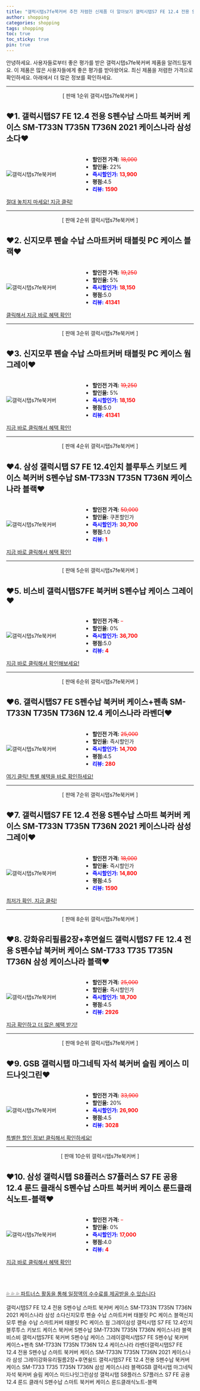 ```yaml
---
title: "갤럭시탭s7fe북커버 추천 저렴한 신제품 더 알아보기 갤럭시탭S7 FE 12.4 전용 S펜수납"
author: shopping
categories: shopping
tags: shopping
toc: true
toc_sticky: true
pin: true
---
```

안녕하세요. 사용자들로부터 좋은 평가를 받은 갤럭시탭s7fe북커버 제품을 알려드릴게요. 이 제품은 많은 사용자들에게 좋은 평가를 받아왔어요. 최신 제품을 저렴한 가격으로 확인하세요. 아래에서 더 많은 정보를 확인하세요.

---
<p class="toplist" style="margin: 0 auto; display: block; width: fit-content;">[ 판매 1순위 갤럭시탭s7fe북커버 ]</p>

<h2><strong>❤️1. 갤럭시탭S7 FE 12.4 전용 S펜수납 스마트 북커버 케이스 SM-T733N T735N T736N 2021 케이스나라 삼성 소다❤️</strong></h2>

<div style="display: flex; align-items: center;">
    <div style="flex: 0.4;">
        <img src="https://thumbnail9.coupangcdn.com/thumbnails/remote/230x230ex/image/vendor_inventory/93ac/d12801004d1ab2abc7b5d7806bc878919e2af74910c4f4b6fe7ceeca63b3.jpg" alt="갤럭시탭s7fe북커버" style="max-width: 100%;">
    </div>
    <div style="flex: 0.6; margin-left: 10px;">
        <ul>
            <li><strong>할인전 가격:</strong> <del style="color: red;">18,000</del></li>
            <li><strong>할인율:</strong> 22%</li>
            <li><span style='color:blue'><strong>즉시할인가:</strong></span> <span style='color:red'><strong>13,900</strong></span></li>
            <li><strong>평점:</strong>4.5</li>
            <li><span style='color:blue'><strong>리뷰:</strong></span> <span style='color:red'><strong>1590</strong></span></li>
        </ul>
    </div>
</div>
<div class="center">
    <a href="https://William4Davisa.github.io?lptag=AF9450613&subid=githubio&pageKey=5844999700&traceid=V0-153&itemId=10154938529&vendorItemId=89152275315" class="myButton">
        절대 놓치지 마세요! 지금 클릭!
    </a>
</div>


---
<p class="toplist" style="margin: 0 auto; display: block; width: fit-content;">[ 판매 2순위 갤럭시탭s7fe북커버 ]</p>

<h2><strong>❤️2. 신지모루 펜슬 수납 스마트커버 태블릿 PC 케이스 블랙❤️</strong></h2>

<div style="display: flex; align-items: center;">
    <div style="flex: 0.4;">
        <img src="https://thumbnail7.coupangcdn.com/thumbnails/remote/230x230ex/image/rs_quotation_api/mvjqsxw0/5e11488353df42348c5b974c8e19cce3.jpg" alt="갤럭시탭s7fe북커버" style="max-width: 100%;">
    </div>
    <div style="flex: 0.6; margin-left: 10px;">
        <ul>
            <li><strong>할인전 가격:</strong> <del style="color: red;">19,250</del></li>
            <li><strong>할인율:</strong> 5%</li>
            <li><span style='color:blue'><strong>즉시할인가:</strong></span> <span style='color:red'><strong>18,150</strong></span></li>
            <li><strong>평점:</strong>5.0</li>
            <li><span style='color:blue'><strong>리뷰:</strong></span> <span style='color:red'><strong>41341</strong></span></li>
        </ul>
    </div>
</div>
<div class="center">
    <a href="https://William4Davisa.github.io?lptag=AF9450613&subid=githubio&pageKey=6899919825&traceid=V0-153&itemId=16951451816&vendorItemId=84128810288" class="myButton">
        클릭해서 지금 바로 혜택 확인!
    </a>
</div>


---
<p class="toplist" style="margin: 0 auto; display: block; width: fit-content;">[ 판매 3순위 갤럭시탭s7fe북커버 ]</p>

<h2><strong>❤️3. 신지모루 펜슬 수납 스마트커버 태블릿 PC 케이스 웜 그레이❤️</strong></h2>

<div style="display: flex; align-items: center;">
    <div style="flex: 0.4;">
        <img src="https://thumbnail8.coupangcdn.com/thumbnails/remote/230x230ex/image/rs_quotation_api/cowbwyfc/7523252fed3d44bbbbc947f6f03e5923.jpg" alt="갤럭시탭s7fe북커버" style="max-width: 100%;">
    </div>
    <div style="flex: 0.6; margin-left: 10px;">
        <ul>
            <li><strong>할인전 가격:</strong> <del style="color: red;">19,250</del></li>
            <li><strong>할인율:</strong> 5%</li>
            <li><span style='color:blue'><strong>즉시할인가:</strong></span> <span style='color:red'><strong>18,150</strong></span></li>
            <li><strong>평점:</strong>5.0</li>
            <li><span style='color:blue'><strong>리뷰:</strong></span> <span style='color:red'><strong>41341</strong></span></li>
        </ul>
    </div>
</div>
<div class="center">
    <a href="https://William4Davisa.github.io?lptag=AF9450613&subid=githubio&pageKey=6899919825&traceid=V0-153&itemId=16951451825&vendorItemId=84128810317" class="myButton">
        지금 바로 클릭해서 혜택 확인!
    </a>
</div>


---
<p class="toplist" style="margin: 0 auto; display: block; width: fit-content;">[ 판매 4순위 갤럭시탭s7fe북커버 ]</p>

<h2><strong>❤️4. 삼성 갤럭시탭 S7 FE 12.4인치 블루투스 키보드 케이스 북커버 S펜수납 SM-T733N T735N T736N 케이스나라 블랙❤️</strong></h2>

<div style="display: flex; align-items: center;">
    <div style="flex: 0.4;">
        <img src="https://thumbnail10.coupangcdn.com/thumbnails/remote/230x230ex/image/vendor_inventory/0e1b/d93c08e0ee74e3e04af045cc257121c0f2c004109e44bcddf6bd01079918.jpg" alt="갤럭시탭s7fe북커버" style="max-width: 100%;">
    </div>
    <div style="flex: 0.6; margin-left: 10px;">
        <ul>
            <li><strong>할인전 가격:</strong> <del style="color: red;">50,000</del></li>
            <li><strong>할인율:</strong> 쿠폰할인가</li>
            <li><span style='color:blue'><strong>즉시할인가:</strong></span> <span style='color:red'><strong>30,700</strong></span></li>
            <li><strong>평점:</strong>1.0</li>
            <li><span style='color:blue'><strong>리뷰:</strong></span> <span style='color:red'><strong>1</strong></span></li>
        </ul>
    </div>
</div>
<div class="center">
    <a href="https://William4Davisa.github.io?lptag=AF9450613&subid=githubio&pageKey=7993744162&traceid=V0-153&itemId=22227890394&vendorItemId=89273803878" class="myButton">
        지금 바로 클릭해서 혜택 확인!
    </a>
</div>


---
<p class="toplist" style="margin: 0 auto; display: block; width: fit-content;">[ 판매 5순위 갤럭시탭s7fe북커버 ]</p>

<h2><strong>❤️5. 비스비 갤럭시탭S7FE 북커버 S펜수납 케이스 그레이❤️</strong></h2>

<div style="display: flex; align-items: center;">
    <div style="flex: 0.4;">
        <img src="https://thumbnail6.coupangcdn.com/thumbnails/remote/230x230ex/image/vendor_inventory/ec55/50f6a682ae48ad0b6ae1ac28f5ad1f8b08c0d72ac648124199cfc6f2ffb8.jpg" alt="갤럭시탭s7fe북커버" style="max-width: 100%;">
    </div>
    <div style="flex: 0.6; margin-left: 10px;">
        <ul>
            <li><strong>할인전 가격:</strong> <del style="color: red;">-</del></li>
            <li><strong>할인율:</strong> 0%</li>
            <li><span style='color:blue'><strong>즉시할인가:</strong></span> <span style='color:red'><strong>36,700</strong></span></li>
            <li><strong>평점:</strong>5.0</li>
            <li><span style='color:blue'><strong>리뷰:</strong></span> <span style='color:red'><strong>4</strong></span></li>
        </ul>
    </div>
</div>
<div class="center">
    <a href="https://William4Davisa.github.io?lptag=AF9450613&subid=githubio&pageKey=7544413830&traceid=V0-153&itemId=19840278425&vendorItemId=77959340701" class="myButton">
        지금 바로 클릭해서 확인해보세요!
    </a>
</div>


---
<p class="toplist" style="margin: 0 auto; display: block; width: fit-content;">[ 판매 6순위 갤럭시탭s7fe북커버 ]</p>

<h2><strong>❤️6. 갤럭시탭S7 FE S펜수납 북커버 케이스+펜촉 SM-T733N T735N T736N 12.4 케이스나라 라벤더❤️</strong></h2>

<div style="display: flex; align-items: center;">
    <div style="flex: 0.4;">
        <img src="https://thumbnail10.coupangcdn.com/thumbnails/remote/230x230ex/image/vendor_inventory/6fb0/fcf9cf84ea555f85b1e723244b72bcf756ab76f66d08fcb6b7901186acd4.jpg" alt="갤럭시탭s7fe북커버" style="max-width: 100%;">
    </div>
    <div style="flex: 0.6; margin-left: 10px;">
        <ul>
            <li><strong>할인전 가격:</strong> <del style="color: red;">25,000</del></li>
            <li><strong>할인율:</strong> 즉시할인가</li>
            <li><span style='color:blue'><strong>즉시할인가:</strong></span> <span style='color:red'><strong>14,700</strong></span></li>
            <li><strong>평점:</strong>4.5</li>
            <li><span style='color:blue'><strong>리뷰:</strong></span> <span style='color:red'><strong>280</strong></span></li>
        </ul>
    </div>
</div>
<div class="center">
    <a href="https://William4Davisa.github.io?lptag=AF9450613&subid=githubio&pageKey=7237678454&traceid=V0-153&itemId=18381287912&vendorItemId=85524498424" class="myButton">
        여기 클릭! 특별 혜택을 바로 확인하세요!
    </a>
</div>


---
<p class="toplist" style="margin: 0 auto; display: block; width: fit-content;">[ 판매 7순위 갤럭시탭s7fe북커버 ]</p>

<h2><strong>❤️7. 갤럭시탭S7 FE 12.4 전용 S펜수납 스마트 북커버 케이스 SM-T733N T735N T736N 2021 케이스나라 삼성 그레이❤️</strong></h2>

<div style="display: flex; align-items: center;">
    <div style="flex: 0.4;">
        <img src="https://thumbnail9.coupangcdn.com/thumbnails/remote/230x230ex/image/vendor_inventory/93ac/d12801004d1ab2abc7b5d7806bc878919e2af74910c4f4b6fe7ceeca63b3.jpg" alt="갤럭시탭s7fe북커버" style="max-width: 100%;">
    </div>
    <div style="flex: 0.6; margin-left: 10px;">
        <ul>
            <li><strong>할인전 가격:</strong> <del style="color: red;">18,000</del></li>
            <li><strong>할인율:</strong> 즉시할인가</li>
            <li><span style='color:blue'><strong>즉시할인가:</strong></span> <span style='color:red'><strong>14,800</strong></span></li>
            <li><strong>평점:</strong>4.5</li>
            <li><span style='color:blue'><strong>리뷰:</strong></span> <span style='color:red'><strong>1590</strong></span></li>
        </ul>
    </div>
</div>
<div class="center">
    <a href="https://William4Davisa.github.io?lptag=AF9450613&subid=githubio&pageKey=5844999700&traceid=V0-153&itemId=10154938537&vendorItemId=89152275357" class="myButton">
        최저가 확인, 지금 클릭!
    </a>
</div>


---
<p class="toplist" style="margin: 0 auto; display: block; width: fit-content;">[ 판매 8순위 갤럭시탭s7fe북커버 ]</p>

<h2><strong>❤️8. 강화유리필름2장+후면쉴드 갤럭시탭S7 FE 12.4 전용 S펜수납 북커버 케이스 SM-T733 T735 T735N T736N 삼성 케이스나라 블랙❤️</strong></h2>

<div style="display: flex; align-items: center;">
    <div style="flex: 0.4;">
        <img src="https://thumbnail7.coupangcdn.com/thumbnails/remote/230x230ex/image/vendor_inventory/d88c/a2cf33cd30e58ef6d6317ad3c4327d8853749e9c3fbdb01fa2d28c09c811.jpg" alt="갤럭시탭s7fe북커버" style="max-width: 100%;">
    </div>
    <div style="flex: 0.6; margin-left: 10px;">
        <ul>
            <li><strong>할인전 가격:</strong> <del style="color: red;">25,000</del></li>
            <li><strong>할인율:</strong> 즉시할인가</li>
            <li><span style='color:blue'><strong>즉시할인가:</strong></span> <span style='color:red'><strong>18,700</strong></span></li>
            <li><strong>평점:</strong>4.5</li>
            <li><span style='color:blue'><strong>리뷰:</strong></span> <span style='color:red'><strong>2926</strong></span></li>
        </ul>
    </div>
</div>
<div class="center">
    <a href="https://William4Davisa.github.io?lptag=AF9450613&subid=githubio&pageKey=6332775169&traceid=V0-153&itemId=13250058038&vendorItemId=80507942547" class="myButton">
        지금 확인하고 더 많은 혜택 받기!
    </a>
</div>


---
<p class="toplist" style="margin: 0 auto; display: block; width: fit-content;">[ 판매 9순위 갤럭시탭s7fe북커버 ]</p>

<h2><strong>❤️9. GSB 갤럭시탭 마그네틱 자석 북커버 슬림 케이스 미드나잇그린❤️</strong></h2>

<div style="display: flex; align-items: center;">
    <div style="flex: 0.4;">
        <img src="https://thumbnail7.coupangcdn.com/thumbnails/remote/230x230ex/image/vendor_inventory/4f2a/986a904fe95c0525310870105e158ba2064f3183839753aabd9cf7fea685.jpg" alt="갤럭시탭s7fe북커버" style="max-width: 100%;">
    </div>
    <div style="flex: 0.6; margin-left: 10px;">
        <ul>
            <li><strong>할인전 가격:</strong> <del style="color: red;">33,900</del></li>
            <li><strong>할인율:</strong> 20%</li>
            <li><span style='color:blue'><strong>즉시할인가:</strong></span> <span style='color:red'><strong>26,900</strong></span></li>
            <li><strong>평점:</strong>4.5</li>
            <li><span style='color:blue'><strong>리뷰:</strong></span> <span style='color:red'><strong>3028</strong></span></li>
        </ul>
    </div>
</div>
<div class="center">
    <a href="https://William4Davisa.github.io?lptag=AF9450613&subid=githubio&pageKey=6487230612&traceid=V0-153&itemId=14226158390&vendorItemId=81471470834" class="myButton">
        특별한 할인 정보! 클릭해서 확인하세요!
    </a>
</div>


---
<p class="toplist" style="margin: 0 auto; display: block; width: fit-content;">[ 판매 10순위 갤럭시탭s7fe북커버 ]</p>

<h2><strong>❤️10. 삼성 갤럭시탭 S8플러스 S7플러스 S7 FE 공용 12.4 룬드 클래식 S펜수납 스마트 북커버 케이스 룬드클래식노트-블랙❤️</strong></h2>

<div style="display: flex; align-items: center;">
    <div style="flex: 0.4;">
        <img src="https://thumbnail8.coupangcdn.com/thumbnails/remote/230x230ex/image/vendor_inventory/c8dd/af25a8ec7a230f5f409e40d6392f928934160fe917d756d2e0a765ad7e0d.jpg" alt="갤럭시탭s7fe북커버" style="max-width: 100%;">
    </div>
    <div style="flex: 0.6; margin-left: 10px;">
        <ul>
            <li><strong>할인전 가격:</strong> <del style="color: red;">-</del></li>
            <li><strong>할인율:</strong> 0%</li>
            <li><span style='color:blue'><strong>즉시할인가:</strong></span> <span style='color:red'><strong>17,000</strong></span></li>
            <li><strong>평점:</strong>4.0</li>
            <li><span style='color:blue'><strong>리뷰:</strong></span> <span style='color:red'><strong>4</strong></span></li>
        </ul>
    </div>
</div>
<div class="center">
    <a href="https://William4Davisa.github.io?lptag=AF9450613&subid=githubio&pageKey=8128947663&traceid=V0-153&itemId=23239836725&vendorItemId=90272272502" class="myButton">
        지금 바로 클릭해서 혜택 확인!
    </a>
</div>

<br><br><br>[💦 💦 💦 파트너스 활동을 통해 일정액의 수수료를 제공받을 수 있습니다](https://link.coupang.com/a/bcpT2c)<br><br>갤럭시탭S7 FE 12.4 전용 S펜수납 스마트 북커버 케이스 SM-T733N T735N T736N 2021 케이스나라 삼성 소다신지모루 펜슬 수납 스마트커버 태블릿 PC 케이스 블랙신지모루 펜슬 수납 스마트커버 태블릿 PC 케이스 웜 그레이삼성 갤럭시탭 S7 FE 12.4인치 블루투스 키보드 케이스 북커버 S펜수납 SM-T733N T735N T736N 케이스나라 블랙비스비 갤럭시탭S7FE 북커버 S펜수납 케이스 그레이갤럭시탭S7 FE S펜수납 북커버 케이스+펜촉 SM-T733N T735N T736N 12.4 케이스나라 라벤더갤럭시탭S7 FE 12.4 전용 S펜수납 스마트 북커버 케이스 SM-T733N T735N T736N 2021 케이스나라 삼성 그레이강화유리필름2장+후면쉴드 갤럭시탭S7 FE 12.4 전용 S펜수납 북커버 케이스 SM-T733 T735 T735N T736N 삼성 케이스나라 블랙GSB 갤럭시탭 마그네틱 자석 북커버 슬림 케이스 미드나잇그린삼성 갤럭시탭 S8플러스 S7플러스 S7 FE 공용 12.4 룬드 클래식 S펜수납 스마트 북커버 케이스 룬드클래식노트-블랙